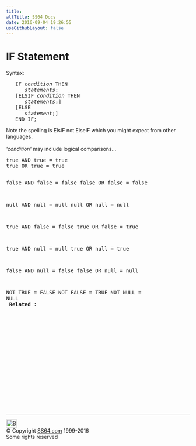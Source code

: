 ```yaml
---
title:
altTitle: SS64 Docs
date: 2016-09-04 19:26:55
useGithubLayout: false
---
```

<!-- #BeginLibraryItem "/Library/head_orapl.lbi" --><!-- #EndLibraryItem --><h1> IF Statement</h1> 
<p>Syntax:</p>
<pre>   IF <i>condition</i> THEN
      <i>statements</i>;
   [ELSIF <i>condition</i> THEN
      <i>statements</i>;]
   [ELSE
      <i>statement</i>;]
   END IF;
</pre>
<p>Note the spelling is ElsIF not ElseIF which you might expect from other languages. <br>
<br>
<i>'condition'</i> may include logical comparisons...</p>
<pre>true AND true = true
true OR true = true

false AND false = false
false OR false = false

null AND null = null
null OR null = null

true AND false = false
true OR false = true

true AND null = null
true OR null = true

false AND null = false
false OR null = null

NOT TRUE = FALSE
NOT FALSE = TRUE
NOT NULL = NULL<span class="body"><b> <br>
Related :</b></span> </pre><!-- #BeginLibraryItem "/Library/foot_ora.lbi" --><p>
<!-- oracle-footer -->
<ins class="adsbygoogle" style="display:inline-block;width:300px;height:250px" data-ad-client="ca-pub-6140977852749469" data-ad-slot="4275490898"></ins>
<script>
(adsbygoogle = window.adsbygoogle || []).push({});
</script></p>
<hr>
<div id="bl" class="footer"><a href="if.html#"><img src="../images/top.png" width="30" height="22" alt="Back to the Top"></a></div>
<div id="br" class="footer, tagline">© Copyright <a href="../index.html">SS64.com</a> 1999-2016<br>
Some rights reserved</div><!-- #EndLibraryItem -->

